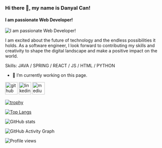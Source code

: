 ### Hi there 👋, my name is Danyal Can!
#### I am passionate Web Developer!
![I am passionate Web Developer!](https://media.licdn.com/dms/image/D4D16AQF6Y3WRiZUr4Q/profile-displaybackgroundimage-shrink_350_1400/0/1685436778616?e=1692835200&v=beta&t=IspP-jTuuo9yv2rM4QNrDZ1tRgrC6sbiZQy7McSszNM)

I am excited about the future of technology and the endless possibilities it holds. As a software engineer, I look forward to contributing my skills and creativity to shape the digital landscape and make a positive impact on the world.

Skills: JAVA / SPRING / REACT / JS / HTML / PYTHON

- 🔭 I’m currently working on this page. 


[<img src='https://cdn.jsdelivr.net/npm/simple-icons@3.0.1/icons/github.svg' alt='github' height='40'>](https://github.com/https://github.com/DCanKayrak)  [<img src='https://cdn.jsdelivr.net/npm/simple-icons@3.0.1/icons/linkedin.svg' alt='linkedin' height='40'>](https://www.linkedin.com/in/https://www.linkedin.com/in/dcankayrak//)  [<img src='https://cdn.jsdelivr.net/npm/simple-icons@3.0.1/icons/medium.svg' alt='medium' height='40'>](https://medium.com/@dcankayrak)  

[![trophy](https://github-profile-trophy.vercel.app/?username=https://github.com/DCanKayrak)](https://github.com/ryo-ma/github-profile-trophy)

[![Top Langs](https://github-readme-stats.vercel.app/api/top-langs/?username=https://github.com/DCanKayrak)](https://github.com/anuraghazra/github-readme-stats)

![GitHub stats](https://github-readme-stats.vercel.app/api?username=https://github.com/DCanKayrak&show_icons=true)  

![GitHub Activity Graph](https://activity-graph.herokuapp.com/graph?username=https://github.com/DCanKayrak)  

![Profile views](https://gpvc.arturio.dev/https://github.com/DCanKayrak)  

